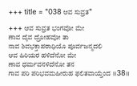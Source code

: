 +++
title = "038 ಆವ ಸುವ್ರತ"

+++
ಆವ ಸುವ್ರತ ಭಂಗವೋ ಮೇ  
ಣಾವ ದೈವ ದ್ರೋಹವೋ ತಾ  
ನಾವ ಶಿವಭಕ್ತಾಪರಾಧಿಯೊ ಪೂರ್ವಜನ್ಮದಲಿ   
ಆವ ಹಿರಿಯರ ಹಳಿದೆನೋ ಮೇ  
ಣಾವ ಧರ್ಮವನಳಿದೆನೋ ತನ  
ಗಾವ ಪರಿ ಪರಿಭವಮಹೀರುಹ ಫಲಿತವಾಯ್ತೆಂದ      ॥38॥
